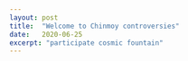 ```yaml
---
layout: post
title:  "Welcome to Chinmoy controversies"
date:   2020-06-25
excerpt: "participate cosmic fountain"
---
```

